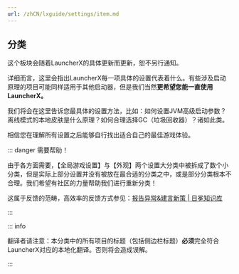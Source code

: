 ```yaml
---
url: /zhCN/lxguide/settings/item.md
---
```

## 分类

这个板块会随着LauncherX的具体更新而更新，恕不另行通知。

详细而言，这里会指出LauncherX每一项具体的设置代表着什么。有些涉及启动原理的项目可能同样适用于其他启动器，但是我们当然**更希望您能一直使用LauncherX。**

我们将会在这里告诉您最具体的设置方法，比如：如何设置JVM高级启动参数？离线模式的本地皮肤是什么原理？如何合理选择GC（垃圾回收器）？诸如此类。

相信您在理解所有设置之后能够自行找出适合自己的最佳游戏体验。

::: danger 需要帮助！

由于各方面需要，【全局游戏设置】与【外观】两个设置大分类中被拆成了数个小分类，但是实际上部分设置并没有被放在最合适的分类之中，或是部分分类根本不合理。我们希望有社区的力量帮助我们进行重新分类！

这属于反馈的范畴，高效率的反馈方式参见：[报告异常&建言新策 | 日冕知识库](/zhCN/lxguide/report-issue)

:::

::: info

翻译者请注意：本分类中的所有项目的标题（包括侧边栏标题）**必须**完全符合LauncherX对应的本地化翻译。否则将会造成误解。

:::
